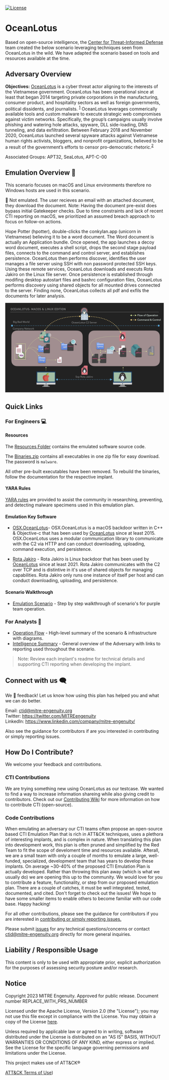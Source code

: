 [![License](https://img.shields.io/badge/License-Apache_2.0-blue.svg)](https://opensource.org/licenses/Apache-2.0)

# OceanLotus

Based on open-source intelligence, the [Center for Threat-Informed Defense](https://mitre-engenuity.org/cybersecurity/center-for-threat-informed-defense/) team created the below scenario leveraging techniques seen from OceanLotus in the wild. We have adapted the scenario based on tools and resources available at the time.

## Adversary Overview 
**Objectives:** [OceanLotus](https://attack.mitre.org/groups/G0050/) is a cyber threat actor aligning to the interests of the Vietnamese government. OceanLotus has been operational since at least that began 2014 targeting private corporations in the manufacturing, consumer product, and hospitality sectors as well as foreign governments, political dissidents, and journalists. <sup>[1](https://www.mandiant.com/resources/blog/cyber-espionage-apt32)</sup> OceanLotus leverages commerically available tools and custom malware to execute strategic web compromises against victim networks. Specifically, the group’s campaigns usually involve phishing and watering hole attacks, spyware, DLL side-loading, DNS tunneling, and data exfiltration. Between February 2018 and November 2020, OceanLotus launched several spyware attacks against Vietnamese human rights activists, bloggers, and nonprofit organizations, believed to be a result of the government’s efforts to censor pro-democratic rhetoric.<sup>[2](https://www.amnestyusa.org/wp-content/uploads/2021/02/Click-and-Bait_Vietnamese-Human-Rights-Defenders-Targeted-with-Spyware-Attacks.pdf)</sup>

Associated Groups: APT32, SeaLotus, APT-C-00


## Emulation Overview 📖
This scenario focuses on macOS and Linux environments therefore no Windows hosts are used in this scenario. 

👋 Not emulated. The user recieves an email with an attached document, they download the document. Note: Having the document pre-exist does bypass initial Gatekeeper checks. Due to time constraints and lack of recent CTI reporting on macOS, we prioritized an assumed breach approach to focus on follow-on actions. 

Hope Potter (hpotter), double-clicks the conkylan.app (unicorn in Vietnamese) believing it to be a word document. The Word document is actually an Application bundle. Once opened, the app launches a decoy word document, executes a shell script, drops the second stage payload files, connects to the command and control server, and establishes persistence. OceanLotus then performs discover, identifies the user manages a file server using SSH with non password protected SSH keys. Using these remote services, OceanLotus downloads and executs Rota Jakiro on the Linux file server. Once persistence is established through modifing desktop autostart files and bashrc configuration files, OceanLotus performs discovery using shared objects for all mounted drives connected to the server. Finding none, OceanLotus collects all pdf and exfils the documents for later analysis. 
<br>

![Diagram walking through how OceanLotus infects a macOS, moves to a Linux host and exfils data](./Resources/images/OperationsFLowBlackBG.jpeg)


## Quick Links
### For Engineers 💻
#### Resources
The [Resources Folder](./Resources/) contains the emulated software source code.

The [Binaries.zip](./Resources/Binaries/binaries.zip) contains all executables in one zip file for easy download. The password is `malware`.

All other pre-built executables have been removed. To rebuild the binaries, follow the documentation for the respective implant.

#### YARA Rules

[YARA rules](./YARA_Rules/oceanlotus.yar) are provided to assist the community in researching, preventing, and detecting malware specimens used in this emulation plan.

#### Emulation Key Software

- [OSX.OceanLotus](./Resources/OSX.OceanLotus/)- OSX.OceanLotus is a macOS backdoor written in C++ & Objective-c that has been used by [OceanLotus](https://attack.mitre.org/groups/G0050/) since at least 2015. OSX.OceanLotus uses a modular communication library to communicate with the C2 via HTTP and can conduct downloading, uploading, command execution, and persistence.

- [Rota Jakiro](./Resources/rota/) - Rota Jakiro is Linux backdoor that has been used by [OceanLotus](https://attack.mitre.org/groups/G0050/) since at least 2021. Rota Jakiro communicates with the C2 over TCP and is distintive in it's use of shared objects for managing capabilities. Rota Jakiro only runs one instance of itself per host and can conduct downloading, uploading, and persistence.  


#### Scenario Walkthrough
- [Emulation Scenario](./Emulation_Plan/OceanLotus_Scenario.md) - Step by step walkthrough of scenario's for purple team operation.


### For Analysts 🔎

- [Operation Flow](./Operations_Flow/Operations_Flow.md/) - High-level summary of the scenario & infrastructure with diagrams. 
- [Intelligence Summary](./Intelligence_Summary/Intelligence_Summary.md) - General overview of the Adversary with links to reporting used throughout the scenario.

>Note: Review each implant's readme for technical details and supporting CTI reporting when developing the implant. 

## Connect with us 🗨️

We 💖 feedback! Let us know how using this plan has helped you and what we can do better.

Email: ctid@mitre-engenuity.org <br>
Twitter: https://twitter.com/MITREengenuity <br>
LinkedIn: https://www.linkedin.com/company/mitre-engenuity/

Also see the guidance for contributors if are you interested in contributing or simply
reporting issues.

## How Do I Contribute?

We welcome your feedback and contributions. 

### CTI Contributions
We are trying something new using OceanLotus as our testcase. We wanted to find a way to increase information shareing while also giving credit to contributors. Check out our [Contributing Wiki](https://github.com/center-for-threat-informed-defense/adversary_emulation_library/wiki/Contributing#contribute-open-source-intelligence-for-an-adversary) for more information on how to contribute CTI (open-source). 

### Code Contributions
When emulating an adversary our CTI teams often propose an open-source based CTI Emulation Plan that is rich in ATT&CK techniques, uses a plethora of interesting implants, and is complex in nature. When translating this plan into development work, this plan is often pruned and simplified by the Red Team to fit the scope of develoment time and resources available. Afterall, we are a small team with only a couple of months to emulate a large, well-funded, specialized, development team that has years to develop these implants. On average ~30-40% of the proposed CTI Emulation Plan is actually developed. Rather than throwing this plan away (which is what we usually do) we are opening this up to the community. We would love for you to contribute a feature, functionality, or step from our proposed emulation plan. There are a couple of catches, it must be well integrated, tested, documented, and cited. Don't forget to check out the issues! We hope to have some smaller items to enable others to become familiar with our code base. 
Happy hacking!

For all other contributions, please see the guidance for contributors if you are interested in [contributing or simply reporting issues.](/CONTRIBUTING.md)

Please submit [issues](https://github.com/center-for-threat-informed-defense/ocean-lotus/issues) for any technical questions/concerns or contact [ctid@mitre-engenuity.org](mailto:ctid@mitre-engenuity.org?subject=subject=Question%20about%20ocean-lotus) directly for more general inquiries.

## Liability / Responsible Usage

This content is only to be used with appropriate prior, explicit authorization for the purposes of assessing security posture and/or research.

## Notice

Copyright 2023 MITRE Engenuity. Approved for public release. Document number REPLACE_WITH_PRS_NUMBER

Licensed under the Apache License, Version 2.0 (the "License"); you may not use this
file except in compliance with the License. You may obtain a copy of the License [here](http://www.apache.org/licenses/LICENSE-2.0).

Unless required by applicable law or agreed to in writing, software distributed under the License is distributed on an "AS IS" BASIS, WITHOUT WARRANTIES OR CONDITIONS OF ANY KIND, either express or implied. See the License for the specific language governing permissions and limitations under the License.

This project makes use of ATT&CK®

[ATT&CK Terms of Use](https://attack.mitre.org/resources/terms-of-use/))
